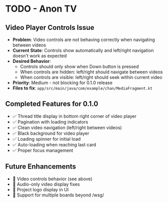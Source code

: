 # TODO - Anon TV

## Video Player Controls Issue
- **Problem**: Video controls are not behaving correctly when navigating between videos
- **Current State**: Controls show automatically and left/right navigation doesn't work as expected
- **Desired Behavior**: 
  - Controls should only show when Down button is pressed
  - When controls are hidden: left/right should navigate between videos
  - When controls are visible: left/right should seek within current video
- **Priority**: Medium - not blocking for 0.1.0 release
- **Files to fix**: `app/src/main/java/com/example/chan/MediaFragment.kt`

## Completed Features for 0.1.0
- ✅ Thread title display in bottom right corner of video player
- ✅ Pagination with loading indicators
- ✅ Clean video navigation (left/right between videos)
- ✅ Black background for video player
- ✅ Loading spinner for initial load
- ✅ Auto-loading when reaching last card
- ✅ Proper focus management

## Future Enhancements
- 🔄 Video controls behavior (see above)
- 🔄 Audio-only video display fixes
- 🔄 Project logo display in UI
- 🔄 Support for multiple boards beyond /wsg/ 